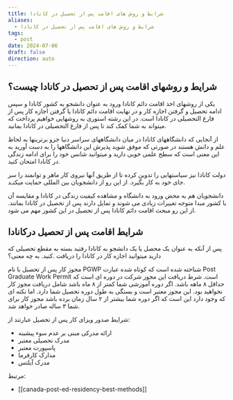 ```yaml
---
title: شرایط و روش های اقامت پس از تحصیل در کانادا
aliases:
  - شرایط و روش های اقامت پس از تحصیل در کانادا
tags:
  - post
date: 2024-07-06
draft: false
direction: auto
---
```


## شرایط و روشهای اقامت پس از تحصیل در کانادا چیست؟

یکی از روشهای اخذ اقامت دائم کانادا ورود به عنوان دانشجو به کشور کانادا و سپس ادامه تحصیل و گرفتن اجازه کار و در نهایت اقامت دائم کانادا یا گرفتن اجازه کار پس از فارغ التحصیلی در کانادا است. در این رشته استوری به روشهایی خواهیم پرداخت که میتواند به شما کمک کند تا پس از فارغ التحصیلی در کانادا بمانید.

از آنجایی که دانشگاههای کانادا در میان دانشگاههای سراسر دنیا جزو برترینها به لحاظ علم و دانش هستند در صورتی که موفق شوید پذیرش این دانشگاهها را به دست آورید به این معنی است که سطح علمی خوبی دارید و میتوانید شانس خود را برای ادامه زندگی در کانادا امتحان کنید. 

دولت کانادا نیز سیاستهایی را تدوین کرده تا از طریق آنها نیروی کار ماهر و توانمند را سر جای خود به کار بگیرد. از این رو از دانشجویان بین المللی حمایت میکنـد.

دانشجویان هم به محض ورود به دانشگاه و مشاهده کیفیت زندگی در کانادا و مقایسه آن با کشور مبدا متوجه تغییرات زیادی می شوند و تمایل دارند پس از تحصیل در کانادا بمانند. از این رو مبحث اقامت دائم کانادا پس از تحصیل در این کشور مهم می شود.

## شرایط اقامت پس از تحصیل درکانادا

پس از آنکه به عنوان یک محصل یا یک دانشجو به کانادا رفتید بسته به مقطع تحصیلی که دارید میتوانید اجازه کار در کانادا را دریافت .کنید. به چه معنی؟

مجوز کار پس از تحصیل با نام PGWP شناخته شده است که کوتاه شده عبارت Post Graduate Work Permit است. شرط دریافت این مجوز شرکت در دوره ای است که حداقل ۸ ماهه باشد. اگر دوره آموزشی شما کمتر از ۸ ماه باشد شامل دریافت مجوز کار نخواهید بود. این مجوز معتبر است و بستگی به طول دوره تحصیل شما دارد. اما نکته ای که وجود دارد این است که اگر دوره شما بیشتر از ۲ سال زمان برده باشد مجوز کار برای شما ۳ ساله صادر خواهد شد.

شرایط صدور ویزای کار پس از تحصیل عبارتند از:

- ارائه مدرکی مبنی بر عدم سوء پیشینه
- مدرک تحصیلی معتبر
- پاسپورت معتبر
- مدارک کارفرما
- مدرک آیلتس

مرتبط: 
- [[canada-post-ed-residency-best-methods]]